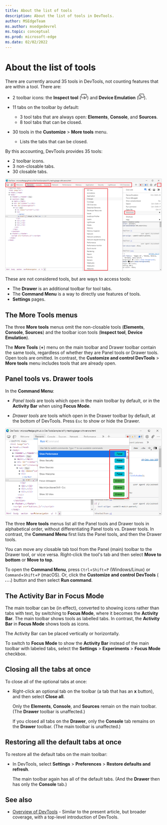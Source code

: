 ```yaml
---
title: About the list of tools
description: About the list of tools in DevTools.
author: MSEdgeTeam
ms.author: msedgedevrel
ms.topic: conceptual
ms.prod: microsoft-edge
ms.date: 02/02/2022
---
```

# About the list of tools

There are currently around 35 tools in DevTools, not counting features that are within a tool.  There are:

*  2 toolbar icons: the **Inspect tool** (![Inspect tool icon.](media/inspect-tool-icon-light-theme.png)) and **Device Emulation** (![Device Emulation icon.](media/device-emulation-icon-light-theme.png)).

*  11 tabs on the toolbar by default:
   *  3 tool tabs that are always open: **Elements**, **Console**, and **Sources**.
   *  8 tool tabs that can be closed.

*  30 tools in the **Customize** > **More tools** menu.
   *  Lists the tabs that can be closed.

By this accounting, DevTools provides 35 tools:
*  2 toolbar icons.
*  3 non-closable tabs.
*  30 closable tabs.

![All the tools of DevTools, including 2 toolbar icons, 11 default tool tabs, and 30 'More tools' menu items.](media/all-tools.png)

These are not considered tools, but are ways to access tools:
*  The **Drawer** is an additional toolbar for tool tabs.
*  The **Command Menu** is a way to directly use features of tools.
*  **Settings** pages.


<!-- ====================================================================== -->
## The More Tools menus

The three **More tools** menus omit the non-closable tools (**Elements**, **Console**, **Sources**) and the toolbar icon tools (**Inspect tool**, **Device Emulation**).

The **More Tools** (**+**) menu on the main toolbar and Drawer toolbar contain the same tools, regardless of whether they are Panel tools or Drawer tools.  Open tools are omitted.  In contrast, the **Customize and control DevTools** > **More tools** menu includes tools that are already open.

<!-- detail: which toolbar the tool opens in.  Different behavior for the 3 More Tools menus. -->


<!-- ====================================================================== -->
## Panel tools vs. Drawer tools

In the **Command Menu**:

* _Panel tools_ are tools which open in the main toolbar by default, or in the **Activity Bar** when using **Focus Mode**.

* _Drawer tools_ are tools which open in the Drawer toolbar by default, at the bottom of DevTools.  Press `Esc` to show or hide the Drawer.

![The Command Menu, showing the Panel tools grouped together, and then the Drawer tools.](media/command-menu-panel-vs-drawer-tools.png)

The three **More tools** menus list all the Panel tools and Drawer tools in alphabetical order, without differentiating Panel tools vs. Drawer tools.  In contrast, the **Command Menu** first lists the Panel tools, and then the Drawer tools.

You can move any closable tab tool from the Panel (main) toolbar to the Drawer tool, or vice versa.  Right-click the tool's tab and then select **Move to bottom** or **Move to top**.  <!-- can you do that in Activity Bar/Focus Mode? -->

To open the **Command Menu**, press `Ctrl`+`Shift`+`P` (Windows/Linux) or `Command`+`Shift`+`P` (macOS).  Or, click the **Customize and control DevTools** (![Customize icon.](media/customize-devtools-icon-light-theme.png)) button and then select **Run command**.


<!-- ====================================================================== -->
## The Activity Bar in Focus Mode

The main toolbar can be (in effect), converted to showing icons rather than tabs with text, by switching to **Focus Mode**, where it becomes the **Activity Bar**.  The main toolbar shows tools as labelled tabs.  In contrast, the **Activity Bar** in **Focus Mode** shows tools as icons.

The Activity Bar can be placed vertically or horizontally.

To switch to **Focus Mode** to show the **Activity Bar** instead of the main toolbar with labeled tabs, select the **Settings** > **Experiments** > **Focus Mode** checkbox.


<!-- ====================================================================== -->
## Closing all the tabs at once

To close all of the optional tabs at once:

*  Right-click an optional tab on the toolbar (a tab that has an **x** button), and then select **Close all**.

   Only the **Elements**, **Console**, and **Sources** remain on the main toolbar.  (The **Drawer** toolbar is unaffected.)

   If you closed all tabs on the **Drawer**, only the **Console** tab remains on the **Drawer** toolbar.  (The main toolbar is unaffected.)


<!-- ====================================================================== -->
## Restoring all the default tabs at once

To restore all the default tabs on the main toolbar:

*  In DevTools, select **Settings** > **Preferences** > **Restore defaults and refresh**.

   The main toolbar again has all of the default tabs.  (And the **Drawer** then has only the **Console** tab.)


<!-- ====================================================================== -->
## See also
 
* [Overview of DevTools](index.md) - Similar to the present article, but broader coverage, with a top-level introduction of DevTools.
